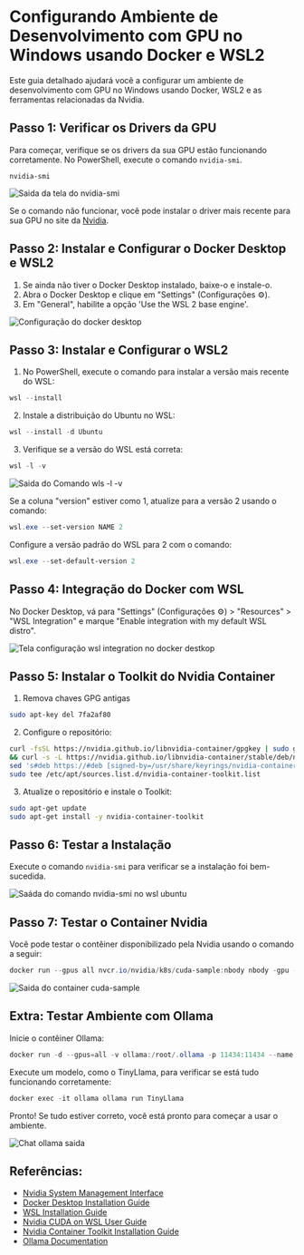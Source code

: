 # Configurando Ambiente de Desenvolvimento com GPU no Windows usando Docker e WSL2

Este guia detalhado ajudará você a configurar um ambiente de desenvolvimento com GPU no Windows usando Docker, WSL2 e as ferramentas relacionadas da Nvidia.

## Passo 1: Verificar os Drivers da GPU

Para começar, verifique se os drivers da sua GPU estão funcionando corretamente. No PowerShell, execute o comando `nvidia-smi`.

```
nvidia-smi
```

![Saida da tela do nvidia-smi](https://dev-to-uploads.s3.amazonaws.com/uploads/articles/14irt14klnt8fw34yv9q.png)

Se o comando não funcionar, você pode instalar o driver mais recente para sua GPU no site da [Nvidia](https://www.nvidia.com.br/Download/index.aspx?lang=br).

## Passo 2: Instalar e Configurar o Docker Desktop e WSL2

1. Se ainda não tiver o Docker Desktop instalado, baixe-o e instale-o.
2. Abra o Docker Desktop e clique em "Settings" (Configurações ⚙️).
3. Em "General", habilite a opção 'Use the WSL 2 base engine'.

![Configuração do docker desktop](https://dev-to-uploads.s3.amazonaws.com/uploads/articles/vmplm4731m7u1praqb30.png)

## Passo 3: Instalar e Configurar o WSL2

1. No PowerShell, execute o comando para instalar a versão mais recente do WSL:

```powershell
wsl --install
```

2. Instale a distribuição do Ubuntu no WSL:

```powershell
wsl --install -d Ubuntu
```

3. Verifique se a versão do WSL está correta:

```powershell
wsl -l -v
```

![Saida do Comando wls -l -v](https://dev-to-uploads.s3.amazonaws.com/uploads/articles/hqss6nk0ymj1v6hi4qlq.png)

Se a coluna "version" estiver como 1, atualize para a versão 2 usando o comando:

```powershell
wsl.exe --set-version NAME 2
```

Configure a versão padrão do WSL para 2 com o comando:

```powershell
wsl.exe --set-default-version 2
```

## Passo 4: Integração do Docker com WSL

No Docker Desktop, vá para "Settings" (Configurações ⚙️) > "Resources" > "WSL Integration" e marque "Enable integration with my default WSL distro".

![Tela configuração wsl integration no docker destkop](https://dev-to-uploads.s3.amazonaws.com/uploads/articles/g465ofvwgolrkwh2yga1.png)

## Passo 5: Instalar o Toolkit do Nvidia Container

1. Remova chaves GPG antigas
```bash
sudo apt-key del 7fa2af80
```
2. Configure o repositório:

```bash
curl -fsSL https://nvidia.github.io/libnvidia-container/gpgkey | sudo gpg --dearmor -o /usr/share/keyrings/nvidia-container-toolkit-keyring.gpg \
&& curl -s -L https://nvidia.github.io/libnvidia-container/stable/deb/nvidia-container-toolkit.list | \
sed 's#deb https://#deb [signed-by=/usr/share/keyrings/nvidia-container-toolkit-keyring.gpg] https://#g' | \
sudo tee /etc/apt/sources.list.d/nvidia-container-toolkit.list
```

3. Atualize o repositório e instale o Toolkit:

```bash
sudo apt-get update
sudo apt-get install -y nvidia-container-toolkit
```

## Passo 6: Testar a Instalação

Execute o comando `nvidia-smi` para verificar se a instalação foi bem-sucedida.

![Saáda do comando nvidia-smi no wsl ubuntu](https://dev-to-uploads.s3.amazonaws.com/uploads/articles/iw2u8gflvi8eirpsjz39.png)

## Passo 7: Testar o Container Nvidia

Você pode testar o contêiner disponibilizado pela Nvidia usando o comando a seguir:

```powershell
docker run --gpus all nvcr.io/nvidia/k8s/cuda-sample:nbody nbody -gpu -benchmark
```

![Saida do container cuda-sample](https://dev-to-uploads.s3.amazonaws.com/uploads/articles/kyf2cxf5p7t4xggyl86s.png)

## Extra: Testar Ambiente com Ollama

Inicie o contêiner Ollama:

```powershell
docker run -d --gpus=all -v ollama:/root/.ollama -p 11434:11434 --name ollama ollama/ollama
```

Execute um modelo, como o TinyLlama, para verificar se está tudo funcionando corretamente:

```powershell
docker exec -it ollama ollama run TinyLlama
```

Pronto! Se tudo estiver correto, você está pronto para começar a usar o ambiente.

![Chat ollama saida](https://dev-to-uploads.s3.amazonaws.com/uploads/articles/m9zs1b0iyc7z03wg727m.png)

## Referências:

- [Nvidia System Management Interface](https://developer.nvidia.com/nvidia-system-management-interface)
- [Docker Desktop Installation Guide](https://docs.docker.com/desktop/install/windows-install/)
- [WSL Installation Guide](https://learn.microsoft.com/en-us/windows/wsl/install)
- [Nvidia CUDA on WSL User Guide](https://docs.nvidia.com/cuda/wsl-user-guide/index.html)
- [Nvidia Container Toolkit Installation Guide](https://docs.nvidia.com/datacenter/cloud-native/container-toolkit/latest/install-guide.html)
- [Ollama Documentation](https://ollama.com/)

